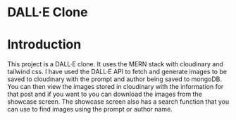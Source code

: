 # DALL·E Clone
# Introduction
This project is a DALL·E clone. It uses the MERN stack with cloudinary and tailwind css. I have used the DALL·E API to fetch and generate images to be saved to cloudinary with the prompt and author being saved to mongoDB. You can then view the images stored in cloudinary with the information for that post and if you want to you can download the images from the showcase screen. The showcase screen also has a search function that you can use to find images using the prompt or author name.

